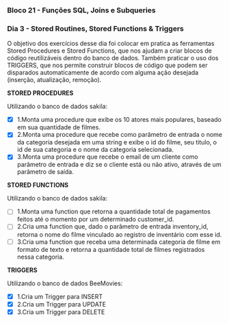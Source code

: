### Bloco 21 - Funções SQL, Joins e Subqueries
### Dia 3 - Stored Routines, Stored Functions & Triggers

O objetivo dos exercícios desse dia foi colocar em pratica as ferramentas Stored Procedures e Stored Functions, que nos ajudam a criar blocos de código reutilizáveis dentro do banco de dados. Também praticar o uso dos TRIGGERS, que nos permite construir blocos de código que podem ser disparados automaticamente de acordo com alguma ação desejada (inserção, atualização, remoção).

**STORED PROCEDURES**

Utilizando o banco de dados sakila:
- [x] 1.Monta uma procedure que exibe os 10 atores mais populares, baseado em sua quantidade de filmes.
- [x] 2.Monta uma procedure que recebe como parâmetro de entrada o nome da categoria desejada em uma string e exibe o id do filme, seu titulo, o id de sua categoria e o nome da categoria selecionada.
- [x] 3.Monta uma procedure que recebe o email de um cliente como parâmetro de entrada e diz se o cliente está ou não ativo, através de um parâmetro de saída.

**STORED FUNCTIONS**

Utilizando o banco de dados sakila:
- [ ] 1.Monta uma function que retorna a quantidade total de pagamentos feitos até o momento por um determinado customer_id.
- [ ] 2.Cria uma function que, dado o parâmetro de entrada inventory_id, retorna o nome do filme vinculado ao registro de inventário com esse id.
- [ ] 3.Cria uma function que receba uma determinada categoria de filme em formato de texto e retorna a quantidade total de filmes registrados nessa categoria.

**TRIGGERS**

Utilizando o banco de dados BeeMovies:
- [x] 1.Cria um Trigger para INSERT
- [x] 2.Cria um Trigger para UPDATE
- [x] 3.Cria um Trigger para DELETE

